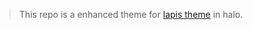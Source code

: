 > This repo is a enhanced theme for [lapis theme](https://github.com/Aziteee/halo-theme-lapis?tab=readme-ov-file) in halo.
